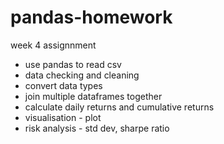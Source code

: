 # pandas-homework

week 4 assignnment
- use pandas to read csv
- data checking and cleaning
- convert data types
- join multiple dataframes together
- calculate daily returns and cumulative returns
- visualisation - plot
- risk analysis - std dev, sharpe ratio